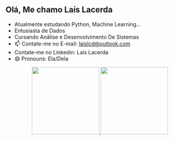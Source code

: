 ## Olá, Me chamo Laís Lacerda

- Atualmente estudando Python, Machine Learning...
- Entusiasta de Dados 
- Cursando Análise e Desenvolvimento De Sistemas
- 📫 Contate-me no E-mail: laislcd@outlook.com
- Contate-me no Linkedin: Laís Lacerda
- 😄 Pronouns: Ela/Dela

<div align="center">
  <a href="https://github.com/Laislacerds">
  <img height="180em" src="https://github-readme-stats.vercel.app/api?username=Laislacerds&show_icons=true&theme=dracula&include_all_commits=true&count_private=true"/>
  <img height="180em" src="https://github-readme-stats.vercel.app/api/top-langs/?username=Laislacerds&layout=compact&langs_count=7&theme=dracula"/>
</div>


 
